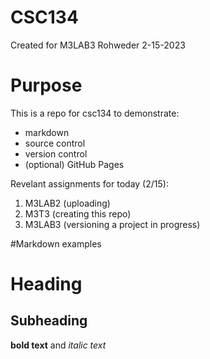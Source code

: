 # CSC134
Created for M3LAB3
Rohweder
2-15-2023

# Purpose

This is a repo for csc134 to demonstrate:

- markdown
- source control
- version control
- (optional) GitHub Pages

Revelant assignments for today (2/15):
1. M3LAB2 (uploading)
2. M3T3 (creating this repo)
3. M3LAB3 (versioning a project in progress)

#Markdown examples
# Heading
## Subheading
**bold text** and *italic text*

